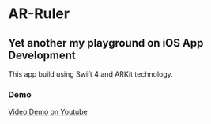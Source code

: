 # AR-Ruler
## Yet another my playground on iOS App Development

This app build using Swift 4 and ARKit technology.

### Demo

[Video Demo on Youtube](https://www.youtube.com/watch?v=y0NUktgRu4A)
